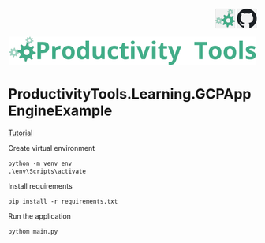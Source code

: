 <!--Category:C#,SQL--> 
 <p align="right">
    <a href="http://productivitytools.tech/productivitytools-createsqlserverdatabase/"><img src="Images/Header/ProductivityTools_green_40px_2.png" /><a> 
    <a href="https://www.github.com/pwujczyk/ProductivityTools.CreateSQLServerDatabase"><img src="Images/Header/Github_border_40px.png" /></a>
</p>
<p align="center">
    <a href="http://http://productivitytools.tech/">
        <img src="Images/Header/LogoTitle_green_500px.png" />
    </a>
</p>


# ProductivityTools.Learning.GCPAppEngineExample

[Tutorial](https://cloud.google.com/appengine/docs/standard/python3/building-app)

Create virtual environment
```
python -m venv env
.\env\Scripts\activate
```

Install requirements
```
pip install -r requirements.txt
```

Run the application
```
pythom main.py
```